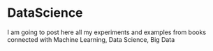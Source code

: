 # DataScience
I am going to post here all my experiments and examples from books connected with Machine Learning, Data Science, Big Data
